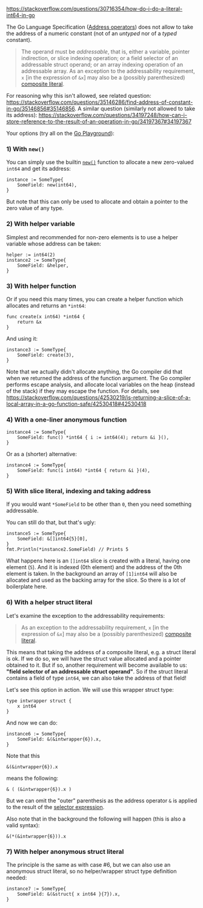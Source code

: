 https://stackoverflow.com/questions/30716354/how-do-i-do-a-literal-int64-in-go

The Go Language Specification ([Address operators][1]) does not allow to take the address of a numeric constant (not of an _untyped_ nor of a _typed_ constant).

> The operand must be _addressable_, that is, either a variable, pointer indirection, or slice indexing operation; or a field selector of an addressable struct operand; or an array indexing operation of an addressable array. As an exception to the addressability requirement, `x` [in the expression of `&x`] may also be a (possibly parenthesized) [composite literal][2].

For reasoning why this isn't allowed, see related question: https://stackoverflow.com/questions/35146286/find-address-of-constant-in-go/35146856#35146856. A similar question (similarly not allowed to take its address): https://stackoverflow.com/questions/34197248/how-can-i-store-reference-to-the-result-of-an-operation-in-go/34197367#34197367

Your options (try all on the [Go Playground][3]):

### 1) With `new()`

You can simply use the builtin [`new()`][4] function to allocate a new zero-valued `int64` and get its address:

	instance := SomeType{
		SomeField: new(int64),
	}

But note that this can only be used to allocate and obtain a pointer to the zero value of any type.

### 2) With helper variable

Simplest and recommended for non-zero elements is to use a helper variable whose address can be taken:

	helper := int64(2)
	instance2 := SomeType{
		SomeField: &helper,
	}

### 3) With helper function

Or if you need this many times, you can create a helper function which allocates and returns an `*int64`:

    func create(x int64) *int64 {
    	return &x
    }

And using it:

	instance3 := SomeType{
		SomeField: create(3),
	}

Note that we actually didn't allocate anything, the Go compiler did that when we returned the address of the function argument. The Go compiler performs escape analysis, and allocate local variables on the heap (instead of the stack) if they may escape the function. For details, see https://stackoverflow.com/questions/42530219/is-returning-a-slice-of-a-local-array-in-a-go-function-safe/42530418#42530418

### 4) With a one-liner anonymous function

	instance4 := SomeType{
		SomeField: func() *int64 { i := int64(4); return &i }(),
	}

Or as a (shorter) alternative:

	instance4 := SomeType{
		SomeField: func(i int64) *int64 { return &i }(4),
	}

### 5) With slice literal, indexing and taking address

If you would want `*SomeField` to be other than `0`, then you need something addressable.

You can still do that, but that's ugly:

	instance5 := SomeType{
		SomeField: &[]int64{5}[0],
	}
	fmt.Println(*instance2.SomeField) // Prints 5

What happens here is an `[]int64` slice is created with a literal, having one element (`5`). And it is indexed (0th element) and the address of the 0th element is taken. In the background an array of `[1]int64` will also be allocated and used as the backing array for the slice. So there is a lot of boilerplate here.

### 6) With a helper struct literal

Let's examine the exception to the addressability requirements:

> As an exception to the addressability requirement, `x` [in the expression of `&x`] may also be a (possibly parenthesized) [composite literal][2].

This means that taking the address of a composite literal, e.g. a struct literal is ok. If we do so, we will have the struct value allocated and a pointer obtained to it. But if so, another requirement will become available to us: **"field selector of an addressable struct operand"**. So if the struct literal contains a field of type `int64`, we can also take the address of that field!

Let's see this option in action. We will use this wrapper struct type:

    type intwrapper struct {
    	x int64
    }

And now we can do:

	instance6 := SomeType{
		SomeField: &(&intwrapper{6}).x,
	}

Note that this

    &(&intwrapper{6}).x

means the following:

    & ( (&intwrapper{6}).x )

But we can omit the "outer" parenthesis as the address operator `&` is applied to the result of the [selector expression][5].

Also note that in the background the following will happen (this is also a valid syntax):

    &(*(&intwrapper{6})).x

### 7) With helper anonymous struct literal

The principle is the same as with case #6, but we can also use an anonymous struct literal, so no helper/wrapper struct type definition needed:

	instance7 := SomeType{
		SomeField: &(&struct{ x int64 }{7}).x,
	}

[1]: http://golang.org/ref/spec#Address_operators
[2]: http://golang.org/ref/spec#Composite_literals
[3]: https://play.golang.org/p/d2Hks6mYcr5
[4]: http://golang.org/pkg/builtin/#new
[5]: https://golang.org/ref/spec#Selectors